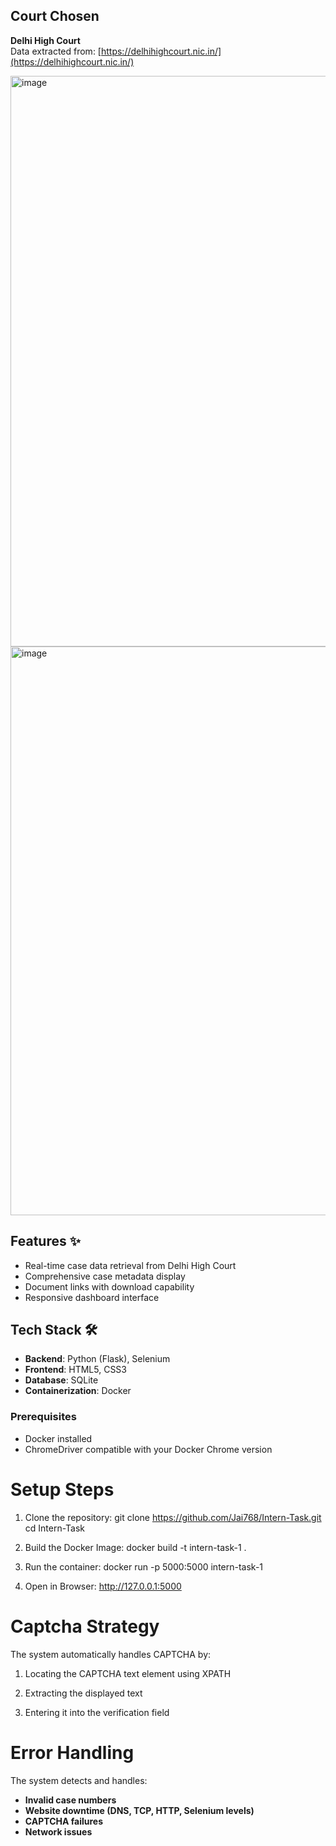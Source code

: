 ## Court Chosen
**Delhi High Court**  
Data extracted from: [https://delhihighcourt.nic.in/](https://delhihighcourt.nic.in/)

<img width="1919" height="913" alt="image" src="https://github.com/user-attachments/assets/72357d70-b60d-4ab2-9b1c-e6ecce51f505" />

<img width="1919" height="910" alt="image" src="https://github.com/user-attachments/assets/5eacae4c-d18a-46ee-8b64-9cf47caaa7c7" />

## Features ✨
- Real-time case data retrieval from Delhi High Court
- Comprehensive case metadata display
- Document links with download capability
- Responsive dashboard interface

## Tech Stack 🛠️
- **Backend**: Python (Flask), Selenium
- **Frontend**: HTML5, CSS3
- **Database**: SQLite
- **Containerization**: Docker

### Prerequisites
- Docker installed
- ChromeDriver compatible with your Docker Chrome version

# Setup Steps
1. Clone the repository:
   git clone https://github.com/Jai768/Intern-Task.git
   cd Intern-Task
   
2. Build the Docker Image:
   docker build -t intern-task-1 .
   
3. Run the container:
   docker run -p 5000:5000 intern-task-1
   
4. Open in Browser:
   http://127.0.0.1:5000
   
# Captcha Strategy
The system automatically handles CAPTCHA by:

1. Locating the CAPTCHA text element using XPATH

2. Extracting the displayed text

3. Entering it into the verification field

# Error Handling 
The system detects and handles:
- **Invalid case numbers**
- **Website downtime (DNS, TCP, HTTP, Selenium levels)**
- **CAPTCHA failures**
- **Network issues**

